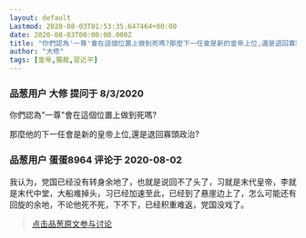 ```yaml
---
layout: default
Lastmod: 2020-08-03T01:53:35.647464+00:00
date: 2020-08-03T00:00:00.000Z
title: "你們認為'一尊'會在這個位置上做到死嗎?那麼下一任會是新的皇帝上位,還是退回寡頭政治?"
author: "大修"
tags: [皇帝,獨裁,習近平]
---
```



### 品葱用户 **大修** 提问于 8/3/2020
    
你們認為"一尊"會在這個位置上做到死嗎?  
  
那麼他的下一任會是新的皇帝上位,還是退回寡頭政治?
    
                

### 品葱用户 **蛋蛋8964** 评论于 2020-08-02
        
我认为，党国已经没有转身余地了，也就是说回不了头了，习就是末代皇帝，李就是末代中堂，大船难掉头，习已经加速至此，已经到了悬崖边上了，怎么可能还有回旋的余地，不论他死不死，下不下，已经积重难返，党国没戏了。
        
                





> [点击品葱原文参与讨论](https://pincong.rocks/question/29303)

